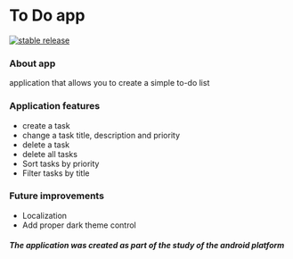 # To Do app 
[![stable release](https://img.shields.io/badge/Download-v1.0-blue)](https://github.com/simakover/To-Do-app/releases/tag/v1.0)

### About app
application that allows you to create a simple to-do list

### Application features

* create a task
* change a task title, description and priority
* delete a task
* delete all tasks 
* Sort tasks by priority
* Filter tasks by title

### Future improvements

- Localization
- Add proper dark theme control

##### The application was created as part of the study of the android platform